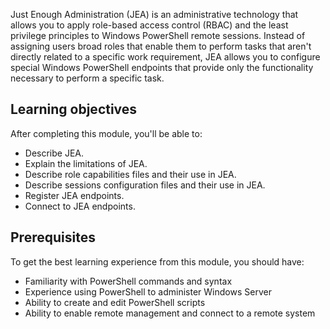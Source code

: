 Just Enough Administration (JEA) is an administrative technology that allows you to apply role-based access control (RBAC) and the least privilege principles to Windows PowerShell remote sessions. Instead of assigning users broad roles that enable them to perform tasks that aren't directly related to a specific work requirement, JEA allows you to configure special Windows PowerShell endpoints that provide only the functionality necessary to perform a specific task.

## Learning objectives

After completing this module, you'll be able to:

- Describe JEA.
- Explain the limitations of JEA.
- Describe role capabilities files and their use in JEA.
- Describe sessions configuration files and their use in JEA.
- Register JEA endpoints.
- Connect to JEA endpoints.

## Prerequisites

To get the best learning experience from this module, you should have:

- Familiarity with PowerShell commands and syntax
- Experience using PowerShell to administer Windows Server
- Ability to create and edit PowerShell scripts
- Ability to enable remote management and connect to a remote system
